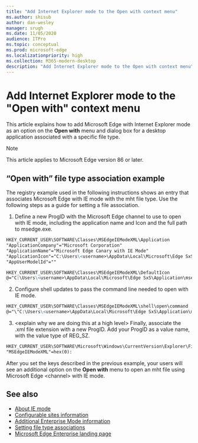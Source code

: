 ```yaml
---
title: "Add Internet Explorer mode to the Open with context menu"
ms.author: shisub
author: dan-wesley
manager: srugh
ms.date: 11/05/2020
audience: ITPro
ms.topic: conceptual
ms.prod: microsoft-edge
ms.localizationpriority: high
ms.collection: M365-modern-desktop
description: "Add Internet Explorer mode to the Open with context menu"
---
```


# Add Internet Explorer mode to the "Open with" context menu

This article explains how to add Microsoft Edge with Internet Explorer mode as an option on the **Open with** menu and dialog box for a desktop application associated with a specific file type.  

> [!NOTE]
> This article applies to Microsoft Edge version 86 or later.

## “Open with” file type association example

The registry example used in the following instructions shows an entry that associates Microsoft Edge with IE mode with the mht file type. Use the following steps as a guide for setting a file association.

1. Define a new ProgID  with the Microsoft Edge channel to use to open with IE mode, including the application name and Icon and the full path to msedge.exe.

```markdown
HKEY_CURRENT_USER\SOFTWARE\Classes\MSEdgeIEModeXML\Application
"ApplicationCompany"="Microsoft Corporation" 
"ApplicationName"="Microsoft Edge Canary with IE Mode"
"ApplicationIcon"="C:\Users\<username>\AppData\Local\Microsoft\Edge SxS\Application\\msedge.exe,4"
"AppUserModelId"=""
```

```markdown
HKEY_CURRENT_USER\SOFTWARE\Classes\MSEdgeIEModeXML\DefaultIcon
@="C:\Users\<username>\AppData\Local\Microsoft\Edge SxS\Application\msedge.exe,4"
```

2. Configure shell updates to pass the command line needed to open with IE mode.

```markdown
HKEY_CURRENT_USER\SOFTWARE\Classes\MSEdgeIEModeXML\shell\open\command
@="\"C:\Users\<username>\AppData\Local\Microsoft\Edge SxS\Application\msedge.exe\" -ie-mode-file-url -- \"%1\""
```

3. \<explain why we are doing this at a high level\> 
Finally, associate the .xml file extension with a new ProgID. Add your ProgID as a value name, with the value type of REG_SZ.

```markdown
HKEY_CURRENT_USER\SOFTWARE\Microsoft\Windows\CurrentVersion\Explorer\FileExts\.mht\OpenWithProgids 
"MSEdgeIEModeXML"=hex(0):
```


After you set the keys described in the previous example, your users will see an additional option on the **Open with** menu to open an mht file using Microsoft Edge \<channel\> with IE mode. 

## See also

- [About IE mode](https://docs.microsoft.com/deployedge/edge-ie-mode)
- [Configurable sites information](https://docs.microsoft.com/deployedge/edge-learnmore-configurable-sites-ie-mode)
- [Additional Enterprise Mode information](https://docs.microsoft.com/internet-explorer/ie11-deploy-guide/enterprise-mode-overview-for-ie11)
- [Setting file type associations](https://docs.microsoft.com/windows/win32/shell/fa-file-types)
- [Microsoft Edge Enterprise landing page](https://aka.ms/EdgeEnterprise)
